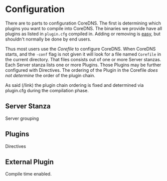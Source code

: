 # Configuration

There are to parts to configuration CoreDNS. The first is determining which plugins you want to
compile into CoreDNS. The binaries we provide have all plugins as listed in `plugin.cfg` compiled
in. Adding or removing is [easy](/link/to/howto), but shouldn't normally be done by end users.

Thus most users use the *Corefile* to configure CoreDNS. When CoreDNS starts, and the `-conf` flag is
not given it will look for a file named `Corefile` in the current directory. That files consists out
of one or more Server stanzas. Each Server stanza lists one or more Plugins. Those Plugins may be
further configured with Directives. The ordering of the Plugin in the Corefile *does not determine*
the order of the plugin chain.

As said (/link) the plugin chain ordering is fixed and determined via plugin.cfg during the
compilation phase.

## Server Stanza

Server grouping


## Plugins

Directives


## External Plugin

Compile time enabled.

